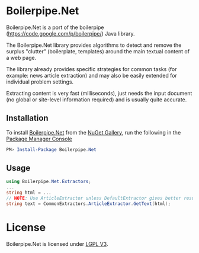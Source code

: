 
# Boilerpipe.Net

Boilerpipe.Net is a port of the boilerpipe (https://code.google.com/p/boilerpipe/) Java library.

The Boilerpipe.Net library provides algorithms to detect and remove the surplus "clutter" (boilerplate, templates) around the main textual content of a web page.

The library already provides specific strategies for common tasks (for example: news article extraction) and may also be easily extended for individual problem settings.

Extracting content is very fast (milliseconds), just needs the input document (no global or site-level information required) and is usually quite accurate.

## Installation

To install [Boilerpipe.Net](https://www.nuget.org/packages/Boilerpipe.Net) from the [NuGet Gallery](http://www.nuget.org), run the following in the [Package Manager Console](http://docs.nuget.org/docs/start-here/using-the-package-manager-console)
```powershell
PM> Install-Package Boilerpipe.Net
```

## Usage

```c#
using Boilerpipe.Net.Extractors;
...
string html = ...
// NOTE: Use ArticleExtractor unless DefaultExtractor gives better results for you
string text = CommonExtractors.ArticleExtractor.GetText(html);

```

# License

Boilerpipe.Net is licensed under [LGPL V3](LICENSE).

